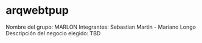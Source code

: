 # arqwebtpup
Nombre del grupo: MARLON
Integrantes: Sebastian Martin - Mariano Longo
Descripción del negocio elegido: TBD
